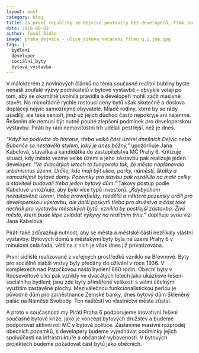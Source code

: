 ```yaml
---
layout: post
category: blog
title: Za první republiky se Dejvice postavily bez developerů, říká Jana Kabelová
date: 2018-09-03
author: Tomáš Šídlo
image: praha_dejvice_-_ulice_zikova_nataceni_filmu_g.i.joe.jpg
tags: |-
  bydlení
  developer
  sociální_byty
  bytová_výstavba
---
```

V málokterém z novinových článků na téma současné realitní bubliny byste nenašli zoufalé výzvy podnikatelů v bytové výstavbě – obvykle volají po tom, aby se okamžitě uvolnila pravidla a developeři mohli začít masivně stavět. Na mimořádně rychle rostoucí ceny bytů však skutečně a doslova doplácejí nejvíc samozřejmě obyvatelé. Mladé rodiny, které by se rády usadily, ale také senioři, jimž už jejich důchod často nepokryje ani nájemné. Řešením ale nemusí být nutně pouhé zlepšení podmínek pro developerskou výstavbu. Piráti by rádi nemovitostní trh udělali pestřejší, než je dnes.

 _"Když se podíváte do historie, třeba velká část území dnešních Dejvic nebo Bubenče se nestavěla stylem, jaký je dnes běžný,"_ upozorňuje Jana Kabelová, stavařka a kandidátka do zastupitelstva MČ Prahy 6. Kritizuje situaci, kdy město vezme velké území a jeho zástavbu pak realizuje jeden developer. _"Ve dvacátých letech to fungovalo tak, že město naplánovalo urbanismus území. Určilo, kde mají být ulice, parky, náměstí, školky a samozřejmě bytové domy. Pozemky pro stavbu pak rozdělilo na malé celky a stavitelé budovali třeba jeden bytový dům."_ Takovy postup podle Kabelové umožňuje, aby bylo více typů investorů. „_Kdybychom nezastavěná území, třeba brownfieldy, rozdělili a některé pozemky určili pro developerskou výstavbu, ale další poskytli třeba pro družstva a část také nechali pro výstavbu městských bytů, vznikla by pestřejší zástavba. Živé město, které bude lépe zvládat výkyvy na realitním trhu_,“ doplňuje svou vizi Jana Kabelová. 

Piráti také zdůrazňují nutnost, aby se města a městské části nezříkaly vlastní výstavby. Bytových domů s městskými byty byla na území Prahy 6 v minulosti celá řada, většina z nich je však dnes již privatizována. 

První sídliště realizované z veřejných prostředků vzniklo na Břevnově. Byty pro sociálně slabší vrstvy byly předány do užívání v roce 1936. V komplexech nad Patočkovou našlo bydlení 660 rodin. Obecní byty v Rooseveltově ulici pak vznikly ve dvacátých letech jako ukázkové řešení sociálního bydlení; jsou zde byty přiměřené velikosti s velmi účelným využitím zastavěné plochy. Meziválečnou funkcionalistickou perlou je původně dům pro zaměstnance Zemské banky, dnes bytový dům Skleněný palác na Náměstí Svobody. Ten naštěstí ve vlastnictví města zůstal.

A proto v současnosti my Piráti Praha 6 podporujeme inovativní řešení současné bytové krize, jako je koncept bytových družstev a budeme podporovat aktivní roli MČ v bytové politice. Zastavíme masivní rozprodej obecních pozemků, s developery budeme vyjednávat podmínky jejich spoluúčasti na infrastruktuře a občanské vybavenosti. V bytových projektech budeme požadovat část bytů jako obecních.
